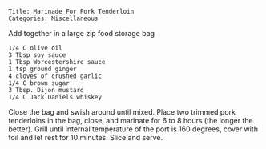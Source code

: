 ~~~ recipe-info
Title: Marinade For Pork Tenderloin
Categories: Miscellaneous
~~~

Add together in a large zip food storage bag

~~~ recipe-ingredients
1/4 C olive oil
3 Tbsp soy sauce
1 Tbsp Worcestershire sauce
1 tsp ground ginger
4 cloves of crushed garlic
1/4 C brown sugar
3 Tbsp. Dijon mustard
1/4 C Jack Daniels whiskey
~~~

Close the bag and swish around until mixed.  Place two trimmed pork tenderloins in the bag, close, and marinate for 6 to
8 hours (the longer the better).  Grill until internal temperature of the port is 160 degrees, cover with foil and let
rest for 10 minutes.  Slice and serve.
